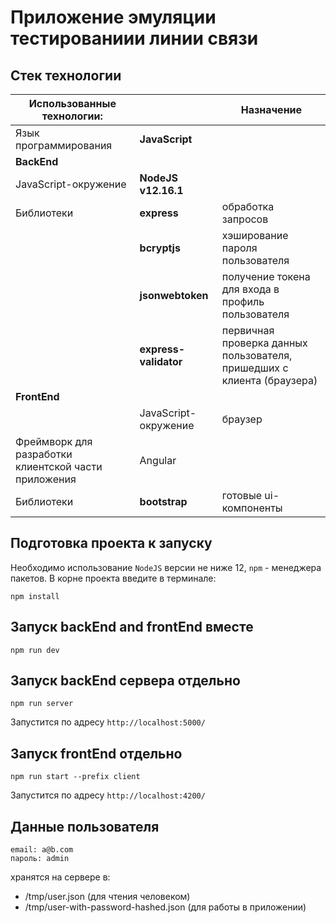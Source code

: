 # Приложение эмуляции тестированиии линии связи

## Стек технологии

| Использованные технологии:                           |                       | Назначение                                                             |
| ---------------------------------------------------- | --------------------- | ---------------------------------------------------------------------- |
| Язык программирования                                | **JavaScript**        |                                                                        |
| **BackEnd**                                          |                       |                                                                        |
| JavaScript-окружение                                 | **NodeJS v12.16.1**   |                                                                        |
| Библиотеки                                           | **express**           | обработка запросов                                                     |
|                                                      | **bcryptjs**          | хэширование пароля пользователя                                        |
|                                                      | **jsonwebtoken**      | получение токена для входа в профиль пользователя                      |
|                                                      | **express-validator** | первичная проверка данных пользователя, пришедших с клиента (браузера) |
| **FrontEnd**                                         |                       |                                                                        |
|                                                      | JavaScript-окружение  | браузер                                                                |
| Фреймворк для разработки клиентской части приложения | Angular               |
| Библиотеки                                           | **bootstrap**         | готовые ui-компоненты                                                  |

## Подготовка проекта к запуску
Необходимо использование `NodeJS` версии не ниже 12, `npm` - менеджера пакетов.
В корне проекта введите в терминале:

    npm install

## Запуск backEnd and frontEnd вместе

    npm run dev 

## Запуск backEnd сервера отдельно

    npm run server 

Запустится по адресу `http://localhost:5000/`

## Запуск frontEnd отдельно

    npm run start --prefix client 

Запустится по адресу `http://localhost:4200/`

## Данные пользователя

    email: a@b.com
    пароль: admin

хранятся на сервере в:
* /tmp/user.json (для чтения человеком)
* /tmp/user-with-password-hashed.json (для работы в приложении)

